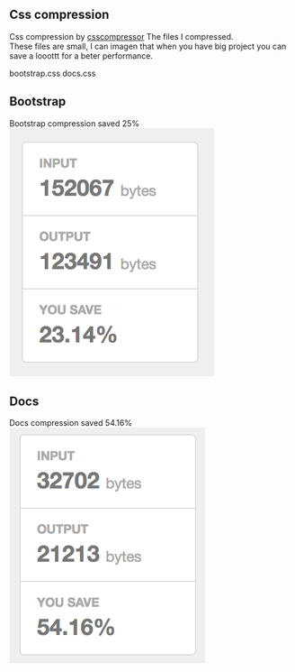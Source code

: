 ## Css compression
Css compression by [csscompressor](csscompressor.com)
The files I compressed.  
These files are small, I can imagen that when you have big   project you can save a looottt for a beter performance.

bootstrap.css
docs.css  

## Bootstrap
Bootstrap compression saved 25%  
![bootstrapcss](bootstrap-compressed.png)  

## Docs
Docs compression saved 54.16%  
![bootstrapcss](docscss-compression.png)  
